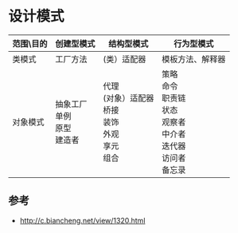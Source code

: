 设计模式
==

| 范围\目的 | 创建型模式                              | 结构型模式                                                   | 行为型模式                                                   |
| --------- | --------------------------------------- | ------------------------------------------------------------ | ------------------------------------------------------------ |
| 类模式    | 工厂方法                                | (类）适配器                                                  | 模板方法、解释器                                             |
| 对象模式  | 抽象工厂 <br/>单例 <br>原型 <br/>建造者 | 代理<br/> (对象）适配器 <br/>桥接<br/> 装饰 <br/>外观 <br/>享元 <br/>组合 | 策略 <br/>命令<br/>职责链<br/> 状态 <br/>观察者 <br/>中介者<br/>迭代器 <br/>访问者<br/> 备忘录 |



## 参考
- http://c.biancheng.net/view/1320.html
